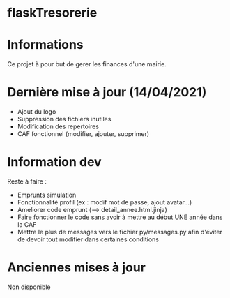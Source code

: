 # flaskTresorerie

# Informations
Ce projet à pour but de gerer les finances d'une mairie.


# Dernière mise à jour (14/04/2021)
- Ajout du logo
- Suppression des fichiers inutiles
- Modification des repertoires
- CAF fonctionnel (modifier, ajouter, supprimer)

# Information dev
Reste à faire :
  - Emprunts simulation
  - Fonctionnalité profil (ex : modif mot de passe, ajout avatar...)
  - Ameliorer code emprunt (--> detail_annee.html.jinja)
  - Faire fonctionner le code sans avoir à mettre au début UNE année dans la CAF
  - Mettre le plus de messages vers le fichier py/messages.py 
    afin d'éviter de devoir tout modifier dans certaines conditions

# Anciennes mises à jour
 Non disponible
